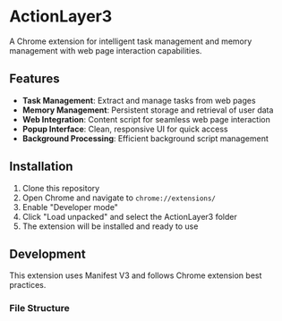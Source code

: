 # ActionLayer3

A Chrome extension for intelligent task management and memory management with web page interaction capabilities.

## Features

- **Task Management**: Extract and manage tasks from web pages
- **Memory Management**: Persistent storage and retrieval of user data
- **Web Integration**: Content script for seamless web page interaction
- **Popup Interface**: Clean, responsive UI for quick access
- **Background Processing**: Efficient background script management

## Installation

1. Clone this repository
2. Open Chrome and navigate to `chrome://extensions/`
3. Enable "Developer mode"
4. Click "Load unpacked" and select the ActionLayer3 folder
5. The extension will be installed and ready to use

## Development

This extension uses Manifest V3 and follows Chrome extension best practices.

### File Structure

